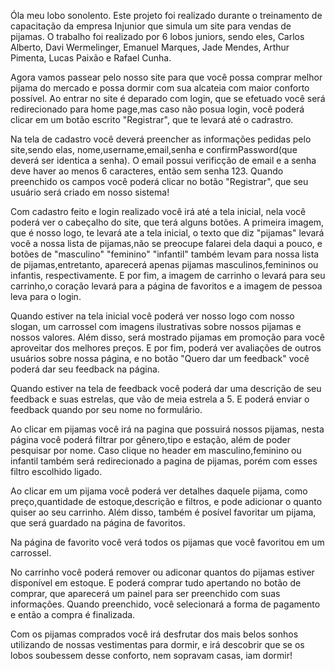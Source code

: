 Óla meu lobo sonolento. Este projeto foi realizado durante o treinamento de capacitação da empresa Injunior que simula um site para vendas de pijamas.
O trabalho foi realizado por 6 lobos juniors, sendo eles, Carlos Alberto, Davi Wermelinger, Emanuel Marques, Jade Mendes, Arthur Pimenta, Lucas Paixão e Rafael Cunha.

Agora vamos passear pelo nosso site para que você possa comprar melhor pijama do mercado e possa dormir com sua alcateia com maior conforto possível. Ao entrar no site é deparado com login, que se efetuado você será redirecionado para home page,mas caso não posua login, você poderá clicar em um botão escrito "Registrar", que te levará até o cadrastro.

Na tela de cadastro você deverá preencher as informações pedidas pelo site,sendo elas, nome,username,email,senha e confirmPassword(que deverá ser identica a senha). O email possui verificção de email e a senha deve haver ao menos 6 caracteres, então sem senha 123. Quando preenchido os campos você poderá clicar no botão "Registrar", que seu usuário será criado em nosso sistema!

Com cadastro feito e login realizado você irá até a tela inicial, nela você poderá ver o cabeçalho do site, que terá alguns botões. A primeira imagem, que é nosso logo, te levará ate a tela inicial, o texto que diz "pijamas" levará você a nossa lista de pijamas,não se preocupe falarei dela daqui a pouco, e botões de "masculino" "feminino" "infantil" também levam para nossa lista de pijamas,entretanto, aparecerá apenas pijamas masculinos,femininos ou infantis, respectivamente. E por fim, a imagem de carrinho o levará para seu carrinho,o coração levará para a página de favoritos e a imagem de pessoa leva para o login.

Quando estiver na tela inicial você poderá ver nosso logo com nosso slogan, um carrossel com imagens ilustrativas sobre nossos pijamas e nossos valores. Além disso, será mostrado pijamas em promoção para você aproveitar dos melhores preços. E por fim, poderá ver avaliações de outros usuários sobre nossa página, e no botão "Quero dar um feedback" você poderá dar seu feedback na página.

Quando estiver na tela de feedback você poderá dar uma descrição de seu feedback e suas estrelas, que vão de meia estrela a 5. E poderá enviar o feedback quando por seu nome no formulário.

Ao clicar em pijamas você irá na pagina que possuirá nossos pijamas, nesta página você poderá filtrar por gênero,tipo e estação, além de poder pesquisar por nome. Caso clique no header em masculino,feminino ou infantil também será redirecionado a pagina de pijamas, porém com esses filtro escolhido ligado.

Ao clicar em um pijama você poderá ver detalhes daquele pijama, como preço,quantidade de estoque,descrição e filtros, e pode adicionar o quanto quiser ao seu carrinho. Além disso, também é posível favoritar um pijama, que será guardado na página de favoritos.

Na página de favorito você verá todos os pijamas que você favoritou em um carrossel.

No carrinho você poderá remover ou adiconar quantos do pijamas estiver disponível em estoque. E poderá comprar tudo apertando no botão de comprar, que aparecerá um painel para ser preenchido com suas informações. Quando preenchido, você selecionará a forma de pagamento e então a compra é finalizada.

Com os pijamas comprados você irá desfrutar dos mais belos sonhos utilizando de nossas vestimentas para dormir, e irá descobrir que se os lobos soubessem desse conforto, nem sopravam casas, iam dormir!

